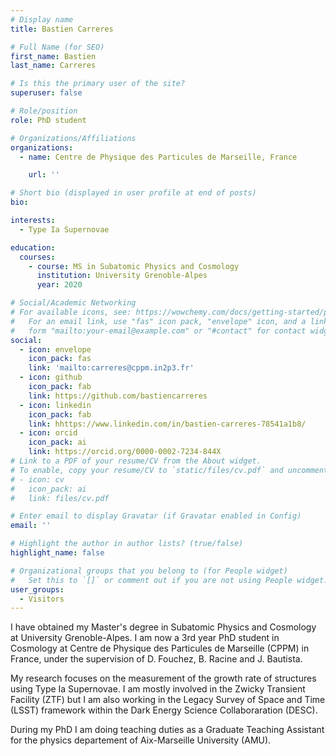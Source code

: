 ```yaml
---
# Display name
title: Bastien Carreres

# Full Name (for SEO)
first_name: Bastien
last_name: Carreres

# Is this the primary user of the site?
superuser: false

# Role/position
role: PhD student

# Organizations/Affiliations
organizations:
  - name: Centre de Physique des Particules de Marseille, France

    url: ''

# Short bio (displayed in user profile at end of posts)
bio:

interests:
  - Type Ia Supernovae

education:
  courses:
    - course: MS in Subatomic Physics and Cosmology
      institution: University Grenoble-Alpes
      year: 2020

# Social/Academic Networking
# For available icons, see: https://wowchemy.com/docs/getting-started/page-builder/#icons
#   For an email link, use "fas" icon pack, "envelope" icon, and a link in the
#   form "mailto:your-email@example.com" or "#contact" for contact widget.
social:
  - icon: envelope
    icon_pack: fas
    link: 'mailto:carreres@cppm.in2p3.fr'
  - icon: github
    icon_pack: fab
    link: https://github.com/bastiencarreres
  - icon: linkedin
    icon_pack: fab
    link: hhttps://www.linkedin.com/in/bastien-carreres-78541a1b8/
  - icon: orcid
    icon_pack: ai
    link: https://orcid.org/0000-0002-7234-844X
# Link to a PDF of your resume/CV from the About widget.
# To enable, copy your resume/CV to `static/files/cv.pdf` and uncomment the lines below.
# - icon: cv
#   icon_pack: ai
#   link: files/cv.pdf

# Enter email to display Gravatar (if Gravatar enabled in Config)
email: ''

# Highlight the author in author lists? (true/false)
highlight_name: false

# Organizational groups that you belong to (for People widget)
#   Set this to `[]` or comment out if you are not using People widget.
user_groups:
  - Visitors
---
```


I have obtained my Master's degree in Subatomic Physics and Cosmology at University Grenoble-Alpes.
I am now a 3rd year PhD student in Cosmology at Centre de Physique des Particules de Marseille (CPPM) in France, under the supervision of D. Fouchez, B. Racine and J. Bautista.

My research focuses on the measurement of the growth rate of structures using Type Ia Supernovae.
I am mostly involved in the Zwicky Transient Facility (ZTF) but I am also working in the Legacy Survey of Space and Time (LSST) framework within the Dark Energy Science Collaboraration (DESC).

During my PhD I am doing teaching duties as a Graduate Teaching Assistant for the physics departement of Aix-Marseille University (AMU).
